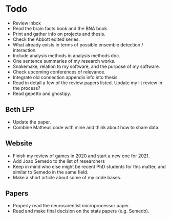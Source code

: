 # Todo

- Review inbox
- Read the brain facts book and the BNA book.
- Print and gather info on projects and thesis.
- Check the Abbott edited series.
- What already exists in terms of possible ensemble detection / interaction.
- Include analysis methods in analysis methods doc.
- One sentence summaries of my research works.
- Snakemake, relation to my software, and the purpose of my software.
- Check upcoming conferences of relevance.
- Integrate old connection appendix info into thesis.
- Read in detail a few of the review papers listed. Update my lit review in the process?
- Read gepetto and ghostipy.

## Beth LFP

- Update the paper.
- Combine Matheus code with mine and think about how to share data.

## Website

- Finish my review of games in 2020 and start a new one for 2021.
- Add Joao Semedo to the list of researchers
- Keep in mind who else might be recent PhD students for this matter, and similar to Semedo in the same field.
- Make a short article about some of my code bases.

## Papers

- Properly read the neuroscientist microprocessor paper.
- Read and make final decision on the stats papers (e.g. Semedo).
